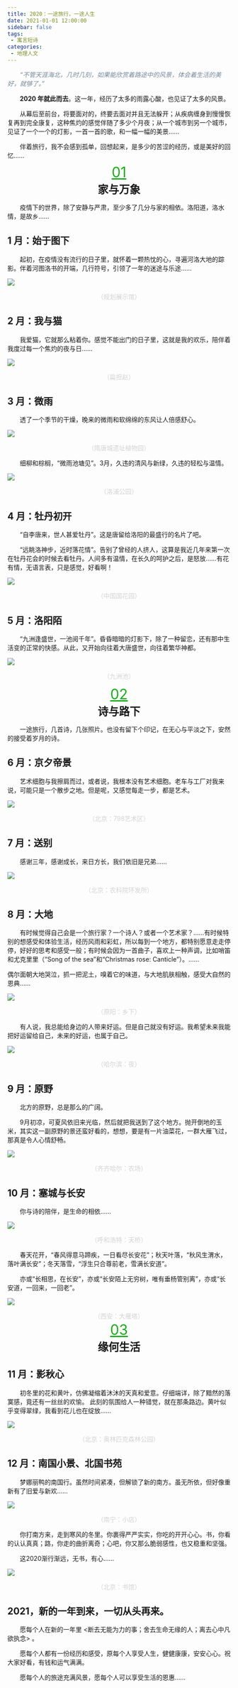 ```yaml
---
title: 2020：一途旅行，一途人生
date: 2021-01-01 12:00:00
sidebar: false
tags:
 - 寓言短诗
categories:
 - 地理人文
---
```


<font color="#778899">*&emsp;&emsp;“不管天涯海北，几时几刻，如果能欣赏着路途中的风景，体会着生活的美好，就够了。”*</font>

<!-- more -->

**&emsp;&emsp;2020 年就此而去**。这一年，经历了太多的雨露心酸，也见证了太多的风景。

&emsp;&emsp;从幕后至前台，将要面对的，终要去面对并且无法躲开；从疾病缠身到慢慢恢复再到完全康复，这种焦灼的感觉伴随了多少个月夜；从一个城市到另一个城市，见证了一个一个的灯影，一首一首的歌，和一幅一幅的美景……

&emsp;&emsp;伴着旅行，我不会感到孤单，回想起来，是多少的苦涩的经历，或是美好的回忆……

<font color="#1AAD19" size=6.5 style="line-height: 10px;text-decoration:underline;">
<div style="text-align:center;"><br>01</div>
</font>

<font size=5.5><div style="text-align:center;"><strong>家与万象</strong></div></font>

&emsp;&emsp;疫情下的世界，除了安静与严肃，至少多了几分与家的相依。洛阳道，洛水情，是故乡……

## 1 月：始于图下

&emsp;&emsp;起初，在疫情没有流行的日子里，就怀着一颗热忱的心，寻遍河洛大地的踪影。伴着河图洛书的开端，几行符号，引领了一年的迷途与乐途……

![](https://s2.loli.net/2021/12/31/YVBJ8LgkwntISyA.jpg)

<font color="#D3D3D3" >
<div style="text-align:center;">（规划展示馆）</div>
</font>

## 2 月：我与猫

&emsp;&emsp;我爱猫，它就那么粘着你。感觉不能出门的日子里，这就是我的欢乐，陪伴着我度过每一个焦灼的夜与日……

![](https://s2.loli.net/2021/12/31/9dUj4hSQEwHBXDv.jpg)

<font color="#D3D3D3" >

<div style="text-align:center;">（扁担赵）</div>
</font>

## 3 月：微雨

&emsp;&emsp;透了一个季节的干燥，晚来的微雨和软绵绵的东风让人倍感舒心。

![](https://s2.loli.net/2021/12/31/1bPhBHqCsXSRIgT.jpg)

<font color="#D3D3D3" >
<div style="text-align:center;">（隋唐城遗址植物园）</div>
</font>

&emsp;&emsp;细柳和棕榈，“微雨池塘见”。3月，久违的清风与新绿，久违的轻松与温情。

![](https://s2.loli.net/2021/12/31/NhlDQxIOzcRWBGd.jpg)

<font color="#D3D3D3" >
<div style="text-align:center;">（洛浦公园）</div>
</font>

## 4 月：牡丹初开

&emsp;&emsp;“自李唐来，世人甚爱牡丹”。这是唐留给洛阳的最盛行的名片了吧。

&emsp;&emsp;“远眺洛神步，近时落花情”。告别了曾经的人挤人，这算是我近几年来第一次在牡丹花会的时候去看牡丹。人间多有温情，在长久的呵护之后，是怒放……有花有情，无语言表，只是感觉，好看啊！

![](https://s2.loli.net/2021/12/31/M5faklFxZTocnLr.jpg)

<font color="#D3D3D3" >
<div style="text-align:center;">（中国国花园）</div>
</font>

## 5 月：洛阳陌

&emsp;&emsp;“九洲逢盛世，一池阅千年”。昏昏暗暗的灯影下，除了一种留恋，还有那中生活变的正常的快感。从此，又开始向往着大唐盛世，向往着繁华神都。

![](https://s2.loli.net/2021/12/31/Qa8nScIE7yB6grH.jpg)

<font color="#D3D3D3" >
<div style="text-align:center;">（九洲池）</div>
</font>
<br>
<font color="#1AAD19" size=6.5 style="line-height: 10px;text-decoration:underline;">
<div style="text-align:center;"><br>02</div>
</font>

<font size=5.5><div style="text-align:center;"><strong>诗与路下</strong></div></font>

&emsp;&emsp;一途旅行，几首诗，几张照片。也没有留下个印记，在无心与平淡之下，安然的接受着岁月的诗。

## 6 月：京夕帝景

&emsp;&emsp;艺术细胞与我擦肩而过，或者说，我根本没有艺术细胞。老车与工厂对我来说，可能只是一个散步之地。但是呢，又感觉每走一步，都是艺术。

![](https://s2.loli.net/2021/12/31/rKIcH1tD92Y6JFa.jpg)

<font color="#D3D3D3" >
<div style="text-align:center;">（北京：798艺术区）</div>
</font>

## 7 月：送别

&emsp;&emsp;感谢三年，感谢成长，来日方长，我们依旧是兄弟……

![](https://s2.loli.net/2021/12/31/9Nmp3CWUIMRY6x1.jpg)

<font color="#D3D3D3" >

<div style="text-align:center;">（北京：农科院环发所）</div>
</font>

## 8 月：大地

&emsp;&emsp;有时候觉得自己会是一个旅行家？一个诗人？或者一个艺术家？……有时候特别的想感受和体验生活，经历风雨和彩虹，所以每到一个地方，都特别愿意走走停停，好好的思考和感受一般；有时候会因为一首曲子，喜欢上一种声调，比如哨笛和尤克里里（“Song of the sea”和“Christmas rose: Canticle”）。……

偶尔面朝大地哭泣，抓一把泥土，嗅着它的味道，与大地肌肤相触，感受大自然的恩典……

![](https://s2.loli.net/2021/12/31/yBWvm2KANt1TGw8.jpg)

<font color="#D3D3D3" >
<div style="text-align:center;">（原阳：乡下）</div>
</font>

&emsp;&emsp;有人说，我总能给身边的人带来好运。但是自己就没有好运。我希望未来我能把好运留给自己，未来的好运，也属于自己。

![](https://s2.loli.net/2021/12/31/6VuRvEfZIghGQk2.jpg)

<font color="#D3D3D3" >
<div style="text-align:center;">（哈尔滨：夜）</div>
</font>

## 9 月：原野

&emsp;&emsp;北方的原野，总是那么的广阔。

&emsp;&emsp;9月初凉，可夏风依旧来光临，然后就把我送到了这个地方。抛开倒地的玉米，其实这一副原野的景还蛮好看的，想想，要是有一片油菜花，一群大雁飞过，那真是令人心情舒畅。

![](https://s2.loli.net/2021/12/31/z46qibvW58BDoSw.jpg)

<font color="#D3D3D3" >
<div style="text-align:center;">（齐齐哈尔：农场）</div>
</font>

## 10 月：塞城与长安

&emsp;&emsp;你与诗的陪伴，是生命的相依……

![](https://s2.loli.net/2021/12/31/CqIZtwcjvQW6SMR.jpg)

<font color="#D3D3D3" >
<div style="text-align:center;">（呼和浩特：天桥）</div>
</font>

&emsp;&emsp;春天花开，“春风得意马蹄疾，一日看尽长安花”；秋天叶落，“秋风生渭水，落叶满长安”；冬天落雪，“浮生只合尊前老，雪满长安道”。

&emsp;&emsp;亦或“长相思，在长安”，亦或“长安陌上无穷树，唯有垂杨管别离”，亦或“长安道，一回来，一回老”。

![](https://s2.loli.net/2021/12/31/Nk2oeZiYV6Lq8wx.jpg)

<font color="#D3D3D3" >
<div style="text-align:center;">（西安：大雁塔）</div>
</font>
<br>
<font color="#1AAD19" size=6.5 style="line-height: 10px;text-decoration:underline;">
<div style="text-align:center;">03</div>
</font>

<font size=5.5><div style="text-align:center;"><strong>缘何生活</strong></div></font>

## 11 月：影秋心

&emsp;&emsp;初冬里的花和黄叶，仿佛凝缩着沐沐的天真和爱意。仔细端详，除了黯然的落寞感，竟还有一丝丝的欢愉。
此刻的氛围给人一种错觉，就在那条路边。黄叶似乎变得翠绿，我看到花儿也在绽放……

![](https://s2.loli.net/2021/12/31/bHcJxKPqiY16GD2.jpg)

<font color="#D3D3D3" >
<div style="text-align:center;">（北京：奥林匹克森林公园）</div>
</font>

## 12 月：南国小景、北国书苑

&emsp;&emsp;梦娜丽鸭的南国行。虽然时间紧凑，但解锁了新的南方。虽无所依，但好像重新有了旧爱与新欢……

![](https://s2.loli.net/2021/12/31/v1wX96qohyWg7mC.jpg)

<font color="#D3D3D3" >
<div style="text-align:center;">（南宁：小店）</div>
</font>

&emsp;&emsp;你打南方来，走到寒风的冬里。你裹得严严实实，你吃的开开心心。书，你看的认认真真；路，你走的曲折离奇；心吧，你又那么脆弱感性，也又稳重和坚强。

&emsp;&emsp;这2020渐行渐远，无书，有心……

![](https://s2.loli.net/2021/12/31/lpsj7bg8u4KicLw.jpg)

<font color="#D3D3D3" >
<div style="text-align:center;">（北京：书馆）</div>
</font>

## 2021，新的一年到来，一切从头再来。

&emsp;&emsp;愿每个人在新的一年里 <断去无能为力的事；舍去生命无缘的人；离去心中凡欲执念> 。

&emsp;&emsp;愿每个人都有一份经历和感受，原每个人享受人生，健健康康，安安心心。祝大家好看，有钱和运气满满。

&emsp;&emsp;愿每个人的旅途充满风景，愿每个人可以享受生活的恩惠……







